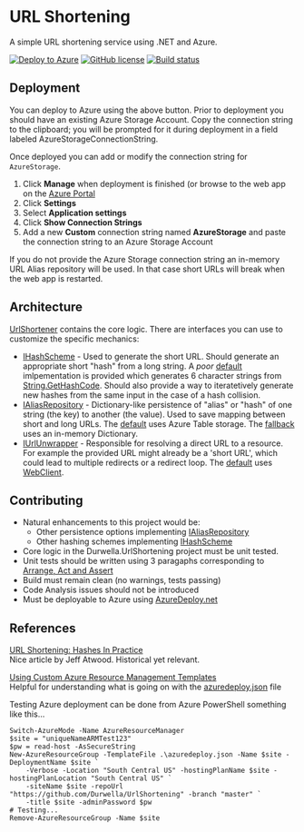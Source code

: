 # URL Shortening

A simple URL shortening service using .NET and Azure.

[![Deploy to Azure](https://img.shields.io/badge/deploy!-Azure-6EC0D9.svg)](https://azuredeploy.net/)
[![GitHub license](https://img.shields.io/badge/license-MIT-blue.svg)](https://raw.githubusercontent.com/Durwella/UrlShortening/master/LICENSE)
[![Build status](https://ci.appveyor.com/api/projects/status/bdr6q9t088l8c81c?svg=true)](https://ci.appveyor.com/project/jfoshee/urlshortening)

## Deployment

You can deploy to Azure using the above button. Prior to deployment you should have an existing Azure Storage Account. Copy the connection string to the clipboard; you will be prompted for it during deployment in a field labeled AzureStorageConnectionString. 

Once deployed you can add or modify the connection string for `AzureStorage`. 

1. Click **Manage** when deployment is finished (or browse to the web app on the [Azure Portal](https://portal.azure.com)
1. Click **Settings**
1. Select **Application settings**
1. Click **Show Connection Strings**
1. Add a new **Custom** connection string named **AzureStorage** and paste the connection string to an Azure Storage Account

If you do not provide the Azure Storage connection string an in-memory URL Alias repository will be used. 
In that case short URLs will break when the web app is restarted.

## Architecture

[UrlShortener](Durwella.UrlShortening/UrlShortener.cs) contains the core logic. 
There are interfaces you can use to customize the specific mechanics:

- [IHashScheme](Durwella.UrlShortening/IHashScheme.cs) - Used to generate the short URL. Should generate an appropriate short "hash" from a long string. A *poor* [default](Durwella.UrlShortening/DefaultHashScheme.cs) imlpementation is provided which generates 6 character strings from [String.GetHashCode](https://msdn.microsoft.com/en-us/library/system.string.gethashcode). Should also provide a way to iteratetively generate new hashes from the same input in the case of a hash collision.
- [IAliasRepository](Durwella.UrlShortening/IAliasRepository.cs) - Dictionary-like persistence of "alias" or "hash" of one string (the key) to another (the value). Used to save mapping between short and long URLs. The [default](Durwella.UrlShortening/AzureTableAliasRepository.cs) uses Azure Table storage. The [fallback](Durwella.UrlShortening/MemoryAliasRepository.cs) uses an in-memory Dictionary.
- [IUrlUnwrapper](Durwella.UrlShortening/IUrlUnwrapper.cs) - Responsible for resolving a direct URL to a resource. For example the provided URL might already be a 'short URL', which could lead to multiple redirects or a redirect loop. The [default](Durwella.UrlShortening/WebClientUrlUnwrapper.cs) uses [WebClient](https://msdn.microsoft.com/en-us/library/system.net.webclient).

## Contributing

- Natural enhancements to this project would be: 
	- Other persistence options implementing [IAliasRepository](Durwella.UrlShortening/IAliasRepository.cs)
	- Other hashing schemes implementing [IHashScheme](Durwella.UrlShortening/IHashScheme.cs)
- Core logic in the Durwella.UrlShortening project must be unit tested.
- Unit tests should be written using 3 paragaphs corresponding to [Arrange, Act and Assert](http://c2.com/cgi/wiki?ArrangeActAssert)
- Build must remain clean (no warnings, tests passing)
- Code Analysis issues should not be introduced
- Must be deployable to Azure using [AzureDeploy.net](https://azuredeploy.net/)

## References

[URL Shortening: Hashes In Practice](http://blog.codinghorror.com/url-shortening-hashes-in-practice/)  
Nice article by Jeff Atwood. Historical yet relevant.

[Using Custom Azure Resource Management Templates](https://elliotthamai.wordpress.com/2014/11/15/using-custom-arm-templates-with-the-deploy-to-azure-button/)  
Helpful for understanding what is going on with the [azuredeploy.json](azuredeploy.json) file

Testing Azure deployment can be done from Azure PowerShell something like this...

    Switch-AzureMode -Name AzureResourceManager
    $site = "uniqueNameARMTest123"
    $pw = read-host -AsSecureString
    New-AzureResourceGroup -TemplateFile .\azuredeploy.json -Name $site -DeploymentName $site `
        -Verbose -Location "South Central US" -hostingPlanName $site -hostingPlanLocation "South Central US" `
        -siteName $site -repoUrl "https://github.com/Durwella/UrlShortening" -branch "master" `
        -title $site -adminPassword $pw
    # Testing...
    Remove-AzureResourceGroup -Name $site

